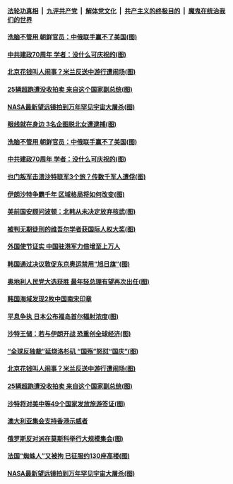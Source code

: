 ####  [法轮功真相](../../../../basic/blob/master/README.md?t=10010313) &nbsp;|&nbsp; [九评共产党](../../../../9ping.md/blob/master/README.md?t=10010313) &nbsp;|&nbsp; [解体党文化](../../../../jtdwh.md/blob/master/README.md?t=10010313)  &nbsp;|&nbsp; [共产主义的终极目的](../../../../gczydzjmd.md/blob/master/README.md?t=10010313) &nbsp;|&nbsp; [魔鬼在统治我们的世界](../../../../mgztzwmdsj.md/blob/master/README.md?t=10010313) 

#### [洗脑不管用 朝鲜官员：中俄联手赢不了美国(图)](../pages/p9/908997.md?t=10010313) 

#### [中共建政70周年 学者：没什么可庆祝的(图)](../pages/p9/909065.md?t=10010313) 

#### [北京花钱叫人闹事？米兰反送中游行遭闹场(图)](../pages/p9/908883.md?t=10010313) 

#### [25辆超跑遭没收拍卖 来自这个国家副总统(图)](../pages/p9/908894.md?t=10010313) 

#### [NASA最新望远镜拍到万年罕见宇宙大屠杀(图)](../pages/p9/908863.md?t=10010313) 

#### [眼线就在身边 3名企图脱北女遭逮捕(图)](../pages/p9/908810.md?t=10010313) 

#### [洗脑不管用 朝鲜官员：中俄联手赢不了美国(图)](../pages/p9/908997.md?t=10010313) 

#### [中共建政70周年 学者：没什么可庆祝的(图)](../pages/p9/909065.md?t=10010313) 

#### [也门叛军击溃沙特联军3个旅？传数千军人遭俘(图)](../pages/p9/908995.md?t=10010313) 

#### [伊朗沙特争霸千年 区域格局将如何改变(图)](../pages/p9/909055.md?t=10010313) 

#### [美前国安顾问波顿：北韩从未决定放弃核武(图)](../pages/p9/909053.md?t=10010313) 

#### [被判无期徒刑的维吾尔学者获国际人权大奖(图)](../pages/p9/909052.md?t=10010313) 

#### [外国使节证实 中国驻港军力倍增至上万人](../pages/p9/909026.md?t=10010313) 

#### [韩国通过决议敦促东京奥运禁用“旭日旗”(图)](../pages/p9/909022.md?t=10010313) 

#### [奥地利人民党大选获胜 最年轻总理有望再次出任(图)](../pages/p9/909021.md?t=10010313) 

#### [韩国海域发现2枚中国南宋印章](../pages/p9/909019.md?t=10010313) 

#### [平息争执 日本公布福岛首尔辐射浓度(图)](../pages/p9/909009.md?t=10010313) 

#### [沙特王储：若与伊朗开战 恐重创全球经济(图)](../pages/p9/909008.md?t=10010313) 

#### [“全球反独裁”延烧洛杉矶 “国殇”怒怼“国庆”(图)](../pages/p9/909007.md?t=10010313) 

#### [北京花钱叫人闹事？米兰反送中游行遭闹场(图)](../pages/p9/908883.md?t=10010313) 

#### [25辆超跑遭没收拍卖 来自这个国家副总统(图)](../pages/p9/908894.md?t=10010313) 

#### [沙特将对美中等49个国家发放旅游签证(图)](../pages/p9/908935.md?t=10010313) 

#### [澳大利亚集会支持香港示威者](../pages/p9/908920.md?t=10010313) 

#### [俄罗斯反对派在莫斯科举行大规模集会(图)](../pages/p9/908917.md?t=10010313) 

#### [法国“蜘蛛人”又被拘 已征服约130座高楼(图)](../pages/p9/908864.md?t=10010313) 

#### [NASA最新望远镜拍到万年罕见宇宙大屠杀(图)](../pages/p9/908863.md?t=10010313) 

